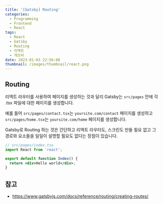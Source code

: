 ```yaml
---
title: '[Gatsby] Routing'
categories:
  - Programming
  - Frontend
  - React
tags:
  - React
  - Gatsby
  - Routing
  - 리액트
  - 개츠비
date: 2023-01-03 22:56:08
thumbnail: /images/thumbnail/react.png
---
```


## Routing

리액트 라우터를 사용하여 페이지를 생성하는 것과 달리 Gatsby는 `src/pages` 안에 각 .tsx 파일에 대한 페이지를 생성합니다.

예를 들어 `src/pages/contact.tsx`는 `yoursite.com/contact` 페이지를 생성하고 `src/pages/home.tsx`는 `yoursite.com/home` 페이지를 생성합니다.

Gatsby로 Routing 하는 것은 간단하고 리액트 라우터도, 스크린도 만들 필요 없고 그 경로와 요소들을 일일이 설명할 필요도 없다는 장점이 있습니다.

```jsx
// src/pages/index.tsx
import React from 'react';

export default function Index() {
  return <div>Hello world</div>;
}
```

## 참고

- https://www.gatsbyjs.com/docs/reference/routing/creating-routes/

